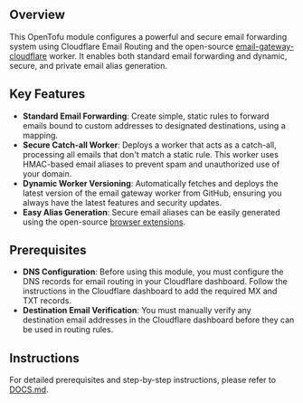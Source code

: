 ## Overview

This OpenTofu module configures a powerful and secure email forwarding system using Cloudflare Email Routing and the open-source [email-gateway-cloudflare](https://github.com/CutTheCrapTech/email-gateway-cloudflare) worker. It enables both standard email forwarding and dynamic, secure, and private email alias generation.

## Key Features

- **Standard Email Forwarding**: Create simple, static rules to forward emails bound to custom addresses to designated destinations, using a mapping.
- **Secure Catch-all Worker**: Deploys a worker that acts as a catch-all, processing all emails that don't match a static rule. This worker uses HMAC-based email aliases to prevent spam and unauthorized use of your domain.
- **Dynamic Worker Versioning**: Automatically fetches and deploys the latest version of the email gateway worker from GitHub, ensuring you always have the latest features and security updates.
- **Easy Alias Generation**: Secure email aliases can be easily generated using the open-source [browser extensions](https://github.com/CutTheCrapTech/email-alias-extensions).

## Prerequisites

- **DNS Configuration**: Before using this module, you must configure the DNS records for email routing in your Cloudflare dashboard. Follow the instructions in the Cloudflare dashboard to add the required MX and TXT records.
- **Destination Email Verification**: You must manually verify any destination email addresses in the Cloudflare dashboard before they can be used in routing rules.

## Instructions

For detailed prerequisites and step-by-step instructions, please refer to [DOCS.md](./DOCS.md).
